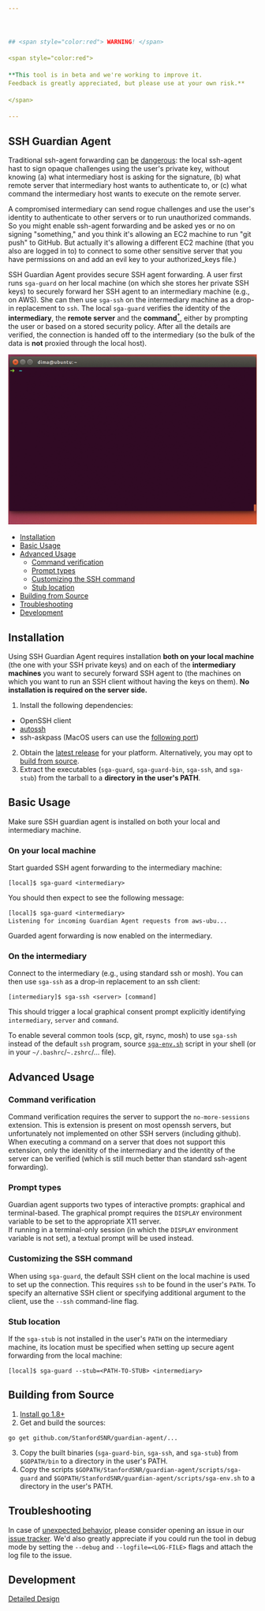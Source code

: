 ```yaml
---



## <span style="color:red"> WARNING! </span>

<span style="color:red">

**This tool is in beta and we're working to improve it.
Feedback is greatly appreciated, but please use at your own risk.**

</span>

---
```


## SSH Guardian Agent

Traditional ssh-agent forwarding
[can](https://heipei.github.io/2015/02/26/SSH-Agent-Forwarding-considered-harmful/)
[be](https://news.ycombinator.com/item?id=9425805)
[dangerous](https://lyte.id.au/2012/03/19/ssh-agent-forwarding-is-a-bug/): the
local ssh-agent hast to sign opaque challenges using the user's private key,
without knowing (a) what intermediary host is asking for the signature, (b) what
remote server that intermediary host wants to authenticate to, or (c) what
command the intermediary host wants to execute on the remote server. 

A compromised intermediary can send rogue challenges and use the user's identity
to authenticate to other servers or to run unauthorized commands. So you might
enable ssh-agent forwarding and be asked yes or no on signing "something," and
you think it's allowing an EC2 machine to run "git push" to GitHub. But actually
it's allowing a different EC2 machine (that you also are logged in to) to
connect to some other sensitive server that you have permissions on and add an
evil key to your authorized_keys file.)

SSH Guardian Agent provides secure SSH agent forwarding. A user first runs
`sga-guard` on her local machine (on which she stores her private SSH keys) to
securely forward her SSH agent to an intermediary machine (e.g., on AWS). She
can then use `sga-ssh` on the intermediary machine as a drop-in replacement to
`ssh`. The local `sga-guard` verifies the identity of the **intermediary**, the
**remote server** and the **command**[<sup>*</sup>](#command-verification),
either by prompting the user or based on a stored security policy. After all the
details are verified, the connection is handed off to the intermediary (so the
bulk of the data is **not** proxied through the local host).

![Example](animation.gif)

* [Installation](#installation)
* [Basic Usage](#basic-usage)
* [Advanced Usage](#advanced-usage)
  * [Command verification](#command-verification)
  * [Prompt types](#prompt-types)
  * [Customizing the SSH command](#customizing-the-ssh-command)
  * [Stub location](#stub-location)
* [Building from Source](#building-from-source)
* [Troubleshooting](#troubleshooting)
* [Development](#development)


## Installation
Using SSH Guardian Agent requires installation **both on your local machine** (the
one with your SSH private keys) and on each of the **intermediary machines** you
want to securely forward SSH agent to (the machines on which you want to run an
SSH client without having the keys on them). **No installation is required on the
server side.**

1. Install the following dependencies:
  * OpenSSH client
  * [autossh](https://linux.die.net/man/1/autossh)
  * ssh-askpass (MacOS users can use the [following port](https://github.com/theseal/ssh-askpass))
2. Obtain the [latest
   release](https://github.com/StanfordSNR/guardian-agent/releases/latest) for
   your platform. Alternatively, you may opt to [build from source](#building).
3. Extract the executables (`sga-guard`, `sga-guard-bin`, `sga-ssh`, and
   `sga-stub`) from the tarball to a **directory in the user's PATH**.

## Basic Usage

Make sure SSH guardian agent is installed on both your local and intermediary machine.

### On your local machine
Start guarded SSH agent forwarding to the intermediary machine:

```
[local]$ sga-guard <intermediary>
```  

You should then expect to see the following message:
```
[local]$ sga-guard <intermediary>
Listening for incoming Guardian Agent requests from aws-ubu...
```

Guarded agent forwarding is now enabled on the intermediary.

### On the intermediary
Connect to the intermediary (e.g., using standard ssh or mosh). 
You can then use `sga-ssh` as a drop-in replacement to an ssh client:

```
[intermediary]$ sga-ssh <server> [command]
```

This should trigger a local graphical consent prompt explicitly identifying
`intermediary`, `server` and `command`.

To enable several common tools (scp, git, rsync, mosh) to use `sga-ssh` instead of the default
`ssh` program, source [`sga-env.sh`](scripts/sga-env.sh) script in your shell (or in your `~/.bashrc`/`~.zshrc`/... file).

## Advanced Usage

### Command verification

Command verification requires the server to support the `no-more-sessions`
extension. This is extension is present on most openssh servers, but
unfortunately not implemented on other SSH servers (including github). When
executing a command on a server that does not support this extension, only the
idenitity of the intermediary and the identity of the server can be verified
(which is still much better than standard ssh-agent forwarding).

### Prompt types

Guardian agent supports two types of interactive prompts: graphical and
terminal-based. The graphical prompt requires the `DISPLAY` environment variable
to be set to the appropriate X11 server.  
If running in a terminal-only session (in which the `DISPLAY` environment
variable is not set), a textual prompt will be used instead.

### Customizing the SSH command

When using `sga-guard`, the default SSH client on the local machine is used to
set up the connection. This requires `ssh` to be found in the user's `PATH`. To
specify an alternative SSH client or specifying additional argument to the
client, use the `--ssh` command-line flag.

### Stub location

If the `sga-stub` is not installed in the user's `PATH` on the intermediary
machine, its location must be specified when setting up secure agent forwarding
from the local machine:

```
[local]$ sga-guard --stub=<PATH-TO-STUB> <intermediary>
```
## Building from Source
1. [Install go 1.8+](https://golang.org/doc/install)
2. Get and build the sources:
```
go get github.com/StanfordSNR/guardian-agent/...
```
3. Copy the built binaries (`sga-guard-bin`, `sga-ssh`, and `sga-stub`) from `$GOPATH/bin` to a directory in the user's PATH.
4. Copy the scripts `$GOPATH/StanfordSNR/guardian-agent/scripts/sga-guard` and `$GOPATH/StanfordSNR/guardian-agent/scripts/sga-env.sh` to a directory in the user's PATH.

## Troubleshooting

In case of [unexpected behavior](https://en.wikipedia.org/wiki/Bug_(software)), please consider opening an issue in our [issue tracker](https://github.com/StanfordSNR/guardian-agent/issues).
We'd also greatly appreciate if you could run the tool in debug mode by setting the `--debug` and `--logfile=<LOG-FILE>` flags and attach the log file to the issue.

## Development
[Detailed Design](doc/design.md)
